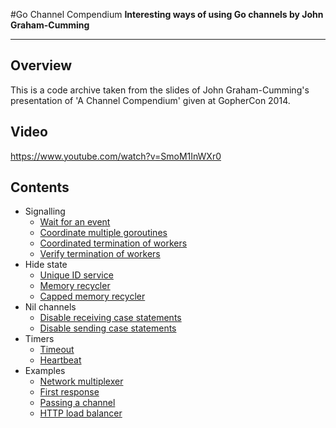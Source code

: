 #Go Channel Compendium
**Interesting ways of using Go channels by John Graham-Cumming**

---

## Overview

This is a code archive taken from the slides of John Graham-Cumming's
presentation of 'A Channel Compendium' given at GopherCon 2014.

## Video

https://www.youtube.com/watch?v=SmoM1InWXr0

## Contents

* Signalling
  * [Wait for an event](https://github.com/nomad-software/go-channel-compendium/blob/master/signalling/wait-for-an-event/main.go)
  * [Coordinate multiple goroutines](https://github.com/nomad-software/go-channel-compendium/blob/master/signalling/coordinate-multiple-goroutines/main.go)
  * [Coordinated termination of workers](https://github.com/nomad-software/go-channel-compendium/blob/master/signalling/terminate-workers/main.go)
  * [Verify termination of workers](https://github.com/nomad-software/go-channel-compendium/blob/master/signalling/verify-terminate-workers/main.go)
* Hide state
  * [Unique ID service](https://github.com/nomad-software/go-channel-compendium/blob/master/hide-state/unique-id-service/main.go)
  * [Memory recycler](https://github.com/nomad-software/go-channel-compendium/blob/master/hide-state/memory-recycler/main.go)
  * [Capped memory recycler](https://github.com/nomad-software/go-channel-compendium/blob/master/hide-state/capped-memory-recycler/main.go)
* Nil channels
  * [Disable receiving case statements](https://github.com/nomad-software/go-channel-compendium/blob/master/nil-channels/disable-receiving-case-statements/main.go)
  * [Disable sending case statements](https://github.com/nomad-software/go-channel-compendium/blob/master/nil-channels/disable-sending-case-statements/main.go)
* Timers
  * [Timeout](https://github.com/nomad-software/go-channel-compendium/blob/master/timers/timeout/main.go)
  * [Heartbeat](https://github.com/nomad-software/go-channel-compendium/blob/master/timers/heartbeat/main.go)
* Examples
  * [Network multiplexer](https://github.com/nomad-software/go-channel-compendium/blob/master/examples/network-multiplexer/main.go)
  * [First response](https://github.com/nomad-software/go-channel-compendium/blob/master/examples/first-response/main.go)
  * [Passing a channel](https://github.com/nomad-software/go-channel-compendium/blob/master/examples/passing-a-channel/main.go)
  * [HTTP load balancer](https://github.com/nomad-software/go-channel-compendium/blob/master/examples/http-load-balancer/main.go)
